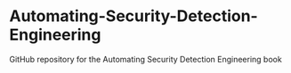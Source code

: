 # Automating-Security-Detection-Engineering
GitHub repository for the Automating Security Detection Engineering book
